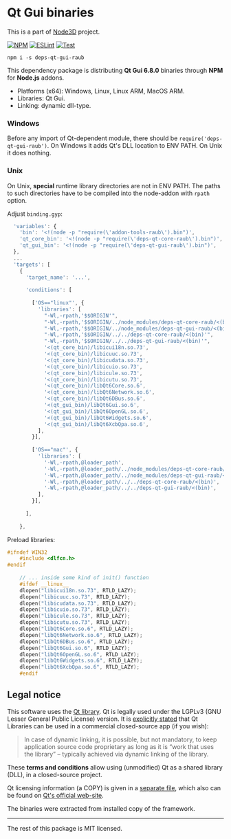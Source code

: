 # Qt Gui binaries

This is a part of [Node3D](https://github.com/node-3d) project.

[![NPM](https://badge.fury.io/js/deps-qt-gui-raub.svg)](https://badge.fury.io/js/deps-qt-gui-raub)
[![ESLint](https://github.com/node-3d/deps-qt-gui-raub/actions/workflows/eslint.yml/badge.svg)](https://github.com/node-3d/deps-qt-gui-raub/actions/workflows/eslint.yml)
[![Test](https://github.com/node-3d/deps-qt-gui-raub/actions/workflows/test.yml/badge.svg)](https://github.com/node-3d/deps-qt-gui-raub/actions/workflows/test.yml)

```console
npm i -s deps-qt-gui-raub
```

This dependency package is distributing **Qt Gui 6.8.0**
binaries through **NPM** for **Node.js** addons.

* Platforms (x64): Windows, Linux, Linux ARM, MacOS ARM.
* Libraries: Qt Gui.
* Linking: dynamic dll-type.


### Windows

Before any import of Qt-dependent module, there should be `require('deps-qt-gui-raub')`.
On Windows it adds Qt's DLL location to ENV PATH. On Unix it does nothing.


### Unix

On Unix, **special** runtime library directories are not in ENV PATH. The paths
to such directories have to be compiled into the node-addon with `rpath` option.

Adjust `binding.gyp`:

```javascript
  'variables': {
    'bin': '<!(node -p "require(\'addon-tools-raub\').bin")',
    'qt_core_bin': '<!(node -p "require(\'deps-qt-core-raub\').bin")',
    'qt_gui_bin': '<!(node -p "require(\'deps-qt-gui-raub\').bin")',
  },
  ...
  'targets': [
    {
      'target_name': '...',
      
      'conditions': [
        
        ['OS=="linux"', {
          'libraries': [
            "-Wl,-rpath,'$$ORIGIN'",
            "-Wl,-rpath,'$$ORIGIN/../node_modules/deps-qt-core-raub/<(bin)'",
            "-Wl,-rpath,'$$ORIGIN/../node_modules/deps-qt-gui-raub/<(bin)'",
            "-Wl,-rpath,'$$ORIGIN/../../deps-qt-core-raub/<(bin)'",
            "-Wl,-rpath,'$$ORIGIN/../../deps-qt-gui-raub/<(bin)'",
            '<(qt_core_bin)/libicui18n.so.73',
            '<(qt_core_bin)/libicuuc.so.73',
            '<(qt_core_bin)/libicudata.so.73',
            '<(qt_core_bin)/libicuio.so.73',
            '<(qt_core_bin)/libicule.so.73',
            '<(qt_core_bin)/libicutu.so.73',
            '<(qt_core_bin)/libQt6Core.so.6',
            '<(qt_core_bin)/libQt6Network.so.6',
            '<(qt_core_bin)/libQt6DBus.so.6',
            '<(qt_gui_bin)/libQt6Gui.so.6',
            '<(qt_gui_bin)/libQt6OpenGL.so.6',
            '<(qt_gui_bin)/libQt6Widgets.so.6',
            '<(qt_gui_bin)/libQt6XcbQpa.so.6',
          ],
        }],
        
        ['OS=="mac"', {
          'libraries': [
            '-Wl,-rpath,@loader_path',
            '-Wl,-rpath,@loader_path/../node_modules/deps-qt-core-raub/<(bin)',
            '-Wl,-rpath,@loader_path/../node_modules/deps-qt-gui-raub/<(bin)',
            '-Wl,-rpath,@loader_path/../../deps-qt-core-raub/<(bin)',
            '-Wl,-rpath,@loader_path/../../deps-qt-gui-raub/<(bin)',
          ],
        }],
        
      ],
      
    },
```


Preload libraries:

```cpp
#ifndef WIN32
	#include <dlfcn.h>
#endif
	
	// ... inside some kind of init() function
	#ifdef __linux__
	dlopen("libicui18n.so.73", RTLD_LAZY);
	dlopen("libicuuc.so.73", RTLD_LAZY);
	dlopen("libicudata.so.73", RTLD_LAZY);
	dlopen("libicuio.so.73", RTLD_LAZY);
	dlopen("libicule.so.73", RTLD_LAZY);
	dlopen("libicutu.so.73", RTLD_LAZY);
	dlopen("libQt6Core.so.6", RTLD_LAZY);
	dlopen("libQt6Network.so.6", RTLD_LAZY);
	dlopen("libQt6DBus.so.6", RTLD_LAZY);
	dlopen("libQt6Gui.so.6", RTLD_LAZY);
	dlopen("libQt6OpenGL.so.6", RTLD_LAZY);
	dlopen("libQt6Widgets.so.6", RTLD_LAZY);
	dlopen("libQt6XcbQpa.so.6", RTLD_LAZY);
	#endif
```


## Legal notice

This software uses the [Qt library](https://www.qt.io/).
Qt is legally used under the LGPLv3 (GNU Lesser General Public License) version.
It is [explicitly stated](https://www.qt.io/licensing/open-source-lgpl-obligations)
that Qt Libraries can be used in a commercial closed-source app (if you wish):

> In case of dynamic linking, it is possible, but not mandatory,
to keep application source code proprietary as long as it is
“work that uses the library” – typically achieved
via dynamic linking of the library.

These **terms and conditions** allow using (unmodified) Qt as a
shared library (DLL), in a closed-source project.

Qt licensing information (a COPY) is given in a [separate file](/QT_LGPL),
which also can be found on
[Qt's official web-site](http://doc.qt.io/qt-6/lgpl.html).

The binaries were extracted from installed copy of the framework.

---

The rest of this package is MIT licensed.
